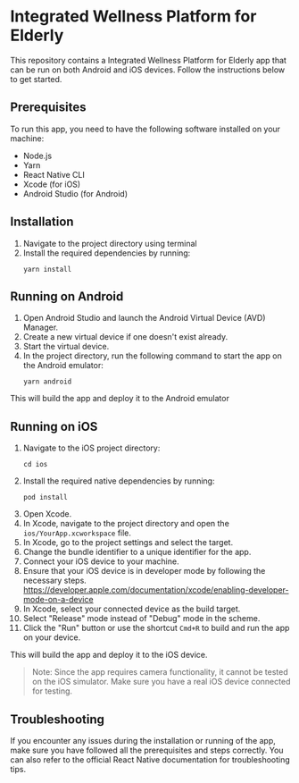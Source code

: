 # Integrated Wellness Platform for Elderly

This repository contains a Integrated Wellness Platform for Elderly app that can be run on both Android and iOS devices. Follow the instructions below to get started.

## Prerequisites

To run this app, you need to have the following software installed on your machine:

-   Node.js
-   Yarn
-   React Native CLI
-   Xcode (for iOS)
-   Android Studio (for Android)

## Installation

1. Navigate to the project directory using terminal
2. Install the required dependencies by running:
    ```
    yarn install
    ```

## Running on Android

1. Open Android Studio and launch the Android Virtual Device (AVD) Manager.
2. Create a new virtual device if one doesn't exist already.
3. Start the virtual device.
4. In the project directory, run the following command to start the app on the Android emulator:
    ```
    yarn android
    ```

This will build the app and deploy it to the Android emulator

## Running on iOS

1. Navigate to the iOS project directory:
    ```
    cd ios
    ```
2. Install the required native dependencies by running:
    ```
    pod install
    ```
3. Open Xcode.
4. In Xcode, navigate to the project directory and open the `ios/YourApp.xcworkspace` file.
5. In Xcode, go to the project settings and select the target.
6. Change the bundle identifier to a unique identifier for the app.
5. Connect your iOS device to your machine.
6. Ensure that your iOS device is in developer mode by following the necessary steps.
   https://developer.apple.com/documentation/xcode/enabling-developer-mode-on-a-device
8. In Xcode, select your connected device as the build target.
9. Select "Release" mode instead of "Debug" mode in the scheme.
10. Click the "Run" button or use the shortcut `Cmd+R` to build and run the app on your device.

This will build the app and deploy it to the iOS device.

> Note: Since the app requires camera functionality, it cannot be tested on the iOS simulator. Make sure you have a real iOS device connected for testing.

## Troubleshooting

If you encounter any issues during the installation or running of the app, make sure you have followed all the prerequisites and steps correctly. You can also refer to the official React Native documentation for troubleshooting tips.
